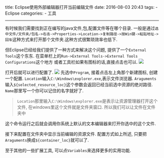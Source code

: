 title: Eclipse使用外部编辑器打开当前编辑文件
date: 2016-08-03 20:43
tags:
	- Eclipse
categories:
	- 工具

---


有时候我们需要找到正在编写的java文件,包,配置文件等在哪个目录.
一般是通过`选中文件/文件夹/包名->右击->Properties->Location->复制路径->按Win键->粘贴地址->回车`这种方式来打开那个文件夹.这种方式很繁琐效率也低下.

但Eclipse已经给我们提供了一种方式来解决这个问题, 提供了一个`External Tools`这个东东.
在菜单栏上的`Run->External Tools->External Tools Configurations`这个地方
或者工具栏如果有图标的话,直接点击也可以.
![](http://p9i3bjj2h.bkt.clouddn.com/2018-05-29-173830.png)

<!-- more -->

打开后就可以进行配置了. 
![](http://p9i3bjj2h.bkt.clouddn.com/2018-05-29-173830.jpg)
先选中`Program`, 接着点击左上角那个新建图标, 创建一个配置.
`Location`输入`C:\Windows\explorer.exe`,表示文件浏览器.
`Araguments`输入`${selected_resource_loc}`这个参数会返回已经当前选中资源的绝对路径.
`Name`那里写一个你可以记住的名字就好了.

> `Location`那里输入`C:\Windows\explorer.exe`是表示让资源管理器打开这个文件, 在windows里这个文件就是文件夹窗口. 所以我们可以让文件在文件夹中

这个命令运行之后就会调用你系统上默认的文本编辑器来打开你选中的这个文件.

接下来配置在文件夹中显示当前编辑的资源文件.
配置方式如上所述, 只要把`Araguments`换成`${container_loc}`就可以了.

至于其他的一些扩展工具, 可以点`Variables`来选择更多的实用功能.
